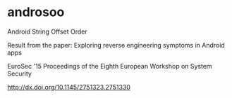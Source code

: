 # androsoo
Android String Offset Order

Result from the paper: Exploring reverse engineering symptoms in Android apps

EuroSec '15 Proceedings of the Eighth European Workshop on System Security

http://dx.doi.org/10.1145/2751323.2751330
